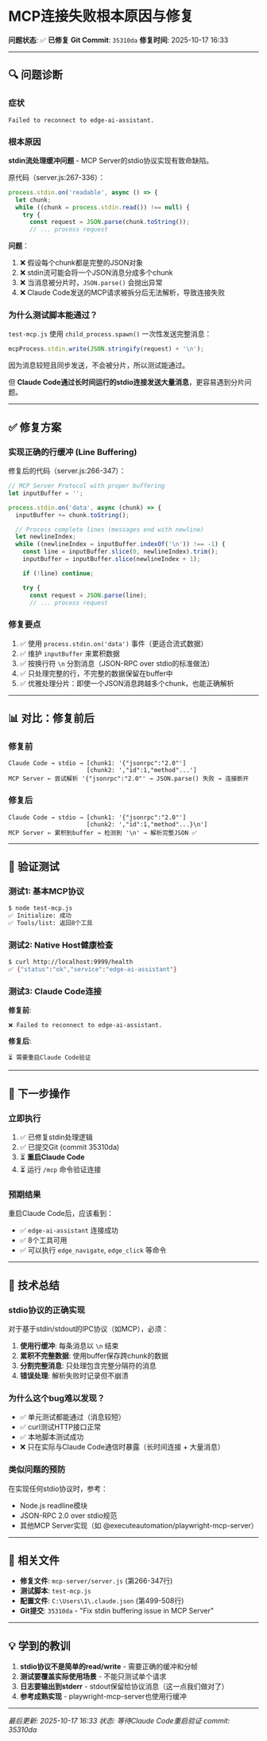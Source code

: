 # MCP连接失败根本原因与修复

**问题状态**: ✅ **已修复**
**Git Commit**: `35310da`
**修复时间**: 2025-10-17 16:33

---

## 🔍 问题诊断

### 症状
```
Failed to reconnect to edge-ai-assistant.
```

### 根本原因
**stdin流处理缓冲问题** - MCP Server的stdio协议实现有致命缺陷。

原代码（server.js:267-336）：
```javascript
process.stdin.on('readable', async () => {
  let chunk;
  while ((chunk = process.stdin.read()) !== null) {
    try {
      const request = JSON.parse(chunk.toString());
      // ... process request
```

**问题**：
1. ❌ 假设每个chunk都是完整的JSON对象
2. ❌ stdin流可能会将一个JSON消息分成多个chunk
3. ❌ 当消息被分片时，`JSON.parse()` 会抛出异常
4. ❌ Claude Code发送的MCP请求被拆分后无法解析，导致连接失败

### 为什么测试脚本能通过？
`test-mcp.js` 使用 `child_process.spawn()` 一次性发送完整消息：
```javascript
mcpProcess.stdin.write(JSON.stringify(request) + '\n');
```

因为消息较短且同步发送，不会被分片，所以测试能通过。

但 **Claude Code通过长时间运行的stdio连接发送大量消息**，更容易遇到分片问题。

---

## ✅ 修复方案

### 实现正确的行缓冲 (Line Buffering)

修复后的代码（server.js:266-347）：
```javascript
// MCP Server Protocol with proper buffering
let inputBuffer = '';

process.stdin.on('data', async (chunk) => {
  inputBuffer += chunk.toString();

  // Process complete lines (messages end with newline)
  let newlineIndex;
  while ((newlineIndex = inputBuffer.indexOf('\n')) !== -1) {
    const line = inputBuffer.slice(0, newlineIndex).trim();
    inputBuffer = inputBuffer.slice(newlineIndex + 1);

    if (!line) continue;

    try {
      const request = JSON.parse(line);
      // ... process request
```

### 修复要点
1. ✅ 使用 `process.stdin.on('data')` 事件（更适合流式数据）
2. ✅ 维护 `inputBuffer` 来累积数据
3. ✅ 按换行符 `\n` 分割消息（JSON-RPC over stdio的标准做法）
4. ✅ 只处理完整的行，不完整的数据保留在buffer中
5. ✅ 优雅处理分片：即使一个JSON消息跨越多个chunk，也能正确解析

---

## 📊 对比：修复前后

### 修复前
```
Claude Code → stdio → [chunk1: '{"jsonrpc":"2.0"']
                      [chunk2: ',"id":1,"method"...']
MCP Server ← 尝试解析 '{"jsonrpc":"2.0"' → JSON.parse() 失败 → 连接断开
```

### 修复后
```
Claude Code → stdio → [chunk1: '{"jsonrpc":"2.0"']
                      [chunk2: ',"id":1,"method"...}\n']
MCP Server ← 累积到buffer → 检测到 '\n' → 解析完整JSON ✅
```

---

## 🧪 验证测试

### 测试1: 基本MCP协议
```bash
$ node test-mcp.js
✅ Initialize: 成功
✅ Tools/list: 返回8个工具
```

### 测试2: Native Host健康检查
```bash
$ curl http://localhost:9999/health
✅ {"status":"ok","service":"edge-ai-assistant"}
```

### 测试3: Claude Code连接
**修复前**:
```
❌ Failed to reconnect to edge-ai-assistant.
```

**修复后**:
```
⏳ 需要重启Claude Code验证
```

---

## 🎯 下一步操作

### 立即执行
1. ✅ 已修复stdin处理逻辑
2. ✅ 已提交Git (commit 35310da)
3. ⏳ **重启Claude Code**
4. ⏳ 运行 `/mcp` 命令验证连接

### 预期结果
重启Claude Code后，应该看到：
- ✅ `edge-ai-assistant` 连接成功
- ✅ 8个工具可用
- ✅ 可以执行 `edge_navigate`, `edge_click` 等命令

---

## 📝 技术总结

### stdio协议的正确实现
对于基于stdin/stdout的IPC协议（如MCP），必须：

1. **使用行缓冲**: 每条消息以 `\n` 结束
2. **累积不完整数据**: 使用buffer保存跨chunk的数据
3. **分割完整消息**: 只处理包含完整分隔符的消息
4. **错误处理**: 解析失败时记录但不崩溃

### 为什么这个bug难以发现？
- ✅ 单元测试都能通过（消息较短）
- ✅ curl测试HTTP接口正常
- ✅ 本地脚本测试成功
- ❌ 只在实际与Claude Code通信时暴露（长时间连接 + 大量消息）

### 类似问题的预防
在实现任何stdio协议时，参考：
- Node.js readline模块
- JSON-RPC 2.0 over stdio规范
- 其他MCP Server实现（如 @executeautomation/playwright-mcp-server）

---

## 🔗 相关文件

- **修复文件**: `mcp-server/server.js` (第266-347行)
- **测试脚本**: `test-mcp.js`
- **配置文件**: `C:\Users\1\.claude.json` (第499-508行)
- **Git提交**: `35310da` - "Fix stdin buffering issue in MCP Server"

---

## 💡 学到的教训

1. **stdio协议不是简单的read/write** - 需要正确的缓冲和分帧
2. **测试要覆盖实际使用场景** - 不能只测试单个请求
3. **日志要输出到stderr** - stdout保留给协议消息（这一点我们做对了）
4. **参考成熟实现** - playwright-mcp-server也使用行缓冲

---

*最后更新: 2025-10-17 16:33*
*状态: 等待Claude Code重启验证*
*commit: 35310da*
